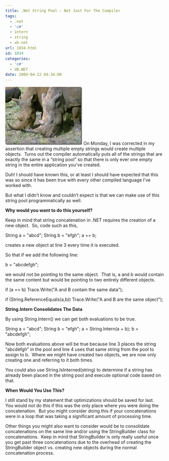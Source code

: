 ```yaml
---
title: .Net String Pool – Not Just For The Compiler
tags:
  - .net
  - 'c#'
  - intern
  - string
  - vb.net
url: 1034.html
id: 1034
categories:
  - 'c#'
  - VB.NET
date: 2009-04-22 04:34:00
---
```


![B03B0055](/uploads/2009/04/b03b0055.jpg "B03B0055") On Monday, I was corrected in my assertion that creating multiple empty strings would create multiple objects.  Turns out the compiler automatically puts all of the strings that are exactly the same in a “string pool” so that there is only ever one empty string in the entire application you’ve created.

Duh! I should have known this, or at least I should have expected that this was so since it has been true with every other compiled language I’ve worked with.

But what I didn’t know and couldn’t expect is that we can make use of this string pool programmatically as well.

**Why would you want to do this yourself?**

Keep in mind that string concatenation in .NET requires the creation of a new object.  So, code such as this,

String a = "abcd";
String b = "efgh";
a += b;

creates a new object at line 3 every time it is executed.

So that if we add the following line:

b = "abcdefgh";

[](//11011.net/software/vspaste)we would not be pointing to the same object.  That is, a and b would contain the same content but would be pointing to two entirely different objects.

if (a == b)
    Trace.Write("A and B contain the same data");

if (String.ReferenceEquals(a,b))
    Trace.Write("A and B are the same object");

**String.Intern Consolidates The Data**

By using String.Intern() we can get both evaluations to be true.

String a = "abcd";
String b = "efgh";
a = String.Intern(a + b);
b = "abcdefgh";

Now both evaluations above will be true because line 3 places the string “abcdefgh” in the pool and line 4 uses that same string from the pool to assign to b.  Where we might have created two objects, we are now only creating one and referring to it both times.

You could also use String.IsInterned(string) to determine if a string has already been placed in the string pool and execute optional code based on that.

**When Would You Use This?**

I still stand by my statement that optimizations should be saved for last.  You would not do this if this was the only place where you were doing the concatenation.  But you might consider doing this if your concatenations were in a loop that was taking a significant amount of processing time.

Other things you might also want to consider would be to consolidate concatenations on the same line and/or using the StringBuilder class for concatenations.  Keep in mind that StringBuilder is only really useful once you get past three concatenations due to the overhead of creating the StringBuilder object vs. creating new objects during the normal concatenation process.
